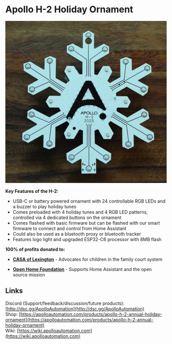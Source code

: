 # Apollo H-2 Holiday Ornament

![Apollo Automation H-2](Apollo-H-2.jpg)

**Key Features of the H-2:**

- USB-C or battery powered ornament with 24 controllable RGB LEDs and a buzzer to play holiday tunes
- Comes preloaded with 4 holiday tunes and 4 RGB LED patterns, controlled via 4 dedicated buttons on the ornament
- Comes flashed with basic firmware but can be flashed with our smart firmware to connect and control from Home Assistant
- Could also be used as a bluetooth proxy or bluetooth tracker
- Features logo light and upgraded ESP32-C6 processor with 8MB flash

**100% of profits donated to:**

- **[CASA of Lexington](https://casaoflexington.org/)** - Advocates for children in the family court system

- **[Open Home Foundation](https://www.openhomefoundation.org/)** - Supports Home Assistant and the open source mission

## Links

Discord (Support/feedback/discussion/future products): [http://dsc.gg/ApolloAutomation](http://dsc.gg/ApolloAutomation)  
Shop: [https://apolloautomation.com/products/apollo-h-2-annual-holiday-ornament](https://apolloautomation.com/products/apollo-h-2-annual-holiday-ornament)  
Wiki: [https://wiki.apolloautomation.com](https://wiki.apolloautomation.com)